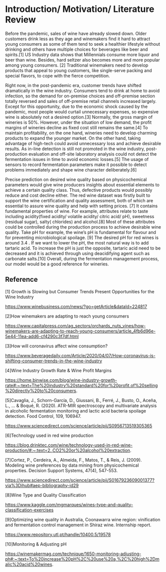 # Introduction/ Motivation/ Literature Review
Before the pandemic, sales of wine have already slowed down. Older customers drink less as they age and winemakers find it hard to attract young consumers as some of them tend to seek a healthier lifestyle without drinking and others have multiple choices for beverages like beer and spirits.[1] US Industry data shows that Millennials consume more liquor and beer than wine. Besides, hard seltzer also becomes more and more popular among young consumers. [2] Traditional winemakers need to develop products that appeal to young customers, like single-serve packing and special flavors, to cope with the fierce competition.

Right now, in the post-pandemic era, customer trends have shifted dramatically in the wine industry. Consumers tend to drink at home to avoid infection, so the demand for on-premise choices and off-premise section totally reversed and sales of off-premise retail channels increased largely. Except for this opportunity, due to the economic shock caused by the pandemic, most people would curtail unnecessary expenses, so expensive wine is absolutely not a desired option.[3] Normally, the gross margin of wineries is 50%. However, under the situation of low demand, the profit margins of wineries decline as fixed cost still remains the same.[4] To maintain profitability, on the one hand, wineries need to develop charming products to expand the younger market. On the other hand, taking advantage of high-tech could avoid unnecessary loss and achieve desirable results. As in-line detection is still not promoted in the wine industry, post-production evaluation and off-site laboratory analysis could not detect the fermentation issues in time to avoid economic losses.[5] The usage of sensors to record fermentation parameters make it possible to detect problems immediately and shape wine character deliberately.[6]

Precise prediction on desired wine quality based on physicochemical parameters would give wine producers insights about essential elements to achieve a certain quality class. Thus, defective products would possibly reduce and cost decline either. The red wine dataset was firstly built to support the wine certification and quality assessment, both of which are essential to assure wine quality and help with setting prices. [7] It contains fundamental properties of wine. For example, attributes relate to taste including acidity(fixed acidity/ volatile acidity/ citric acid/ pH), sweetness (residual sugar), salty( chlorides) and alcohol.[8] Most of these attributes could be controlled during the production process to achieve desirable wine quality. Take pH for example, the wine’s pH is fundamental for flavour and for preventing microbiological spoilage. [9] The desired pH for red wines is around  3.4 . If we want to lower the pH, the most natural way is to add tartaric acid. To increase the pH is just the opposite, tartaric acid need to be decreased and it is achieved through using deacidifying agent such as carbonate salts.[10] Overall, during the fermentation management process, our model would be a good reference for wineries.

## Reference
[1] Growth is Slowing but Consumer Trends Present Opportunities for the Wine Industry

https://www.winebusiness.com/news/?go=getArticle&dataId=224817

[2]How winemakers are adapting to reach young consumers

https://www.capitalpress.com/ag_sectors/orchards_nuts_vines/how-winemakers-are-adapting-to-reach-young-consumers/article_4fb6d96e-5e44-11ea-add6-cf4290c3f7df.html

[3]How will coronavirus affect wine consumption?

https://www.beveragedaily.com/Article/2020/04/07/How-coronavirus-is-shifting-consumer-trends-in-the-wine-industry

[4]Wine Industry Growth Rate & Wine Profit Margins

https://home.binwise.com/blog/wine-industry-growth-rate#:~:text=The%20industry%20standard%20for%20profit,of%20selling%20directly%20to%20consumers.

[5]Cavaglia, J., Schorn-García, D., Giussani, B., Ferré, J., Busto, O., Aceña, L., ... & Boqué, R. (2020). ATR-MIR spectroscopy and multivariate analysis in alcoholic fermentation monitoring and lactic acid bacteria spoilage detection. Food Control, 109, 106947.

https://www.sciencedirect.com/science/article/pii/S0956713519305365

[6]Technology used in red wine production

https://blog.drinktec.com/wine/technology-used-in-red-wine-production/#:~:text=2.,CO2%20or%20alcohol%20extraction.

[7]Cortez, P., Cerdeira, A., Almeida, F., Matos, T., & Reis, J. (2009). Modeling wine preferences by data mining from physicochemical properties. Decision Support Systems, 47(4), 547-553.

https://www.sciencedirect.com/science/article/pii/S0167923609001377?via%3Dihub#aep-bibliography-id29

[8]Wine Type and Quality Classification

https://www.kaggle.com/mgmarques/wines-type-and-quality-classification-exercises

[9]Optimizing wine quality in Australia, Coonawarra wine region: vinification and fermentation control management in Shiraz wine. Internship report.

https://www.repository.utl.pt/handle/10400.5/19578

[10]Monitoring & Adjusting pH

https://winemakermag.com/technique/1650-monitoring-adjusting-ph#:~:text=To%20increase%20pH%2C%20use%20a,%2C%20high%2Dmalic%20acid%20wines.

